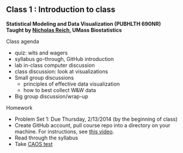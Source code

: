 Class 1 : Introduction to class
--------
**Statistical Modeling and Data Visualization  (PUBHLTH 690NR)**   
**Taught by [Nicholas Reich](http://people.umass.edu/nick), UMass Biostatistics**


Class agenda
* quiz: wits and wagers
* syllabus go-through, GitHub introduction
* lab in-class computer discussion
* class discussion: look at visualizations 
* Small group discussions
  * principles of effective data visualization
  * how to best collect W&W data
* Big group discussion/wrap-up

Homework
* Problem Set 1: Due Thursday, 2/13/2014 (by the beginning of class)
* Create GitHub account, pull course repo into a directory on your machine. For instructions, see [this video](http://www.youtube.com/watch?v=YxZ8J2rqhEM).
* Read through the syllabus
* Take [CAOS test](https://apps3.cehd.umn.edu/artist/user/scale_select.html)
